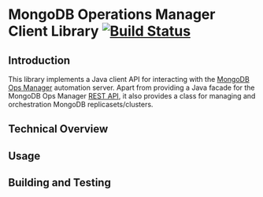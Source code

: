 # MongoDB Operations Manager Client Library [![Build Status](https://travis-ci.org/appbricks/mongoops-client.svg?branch=master)](https://travis-ci.org/appbricks/mongoops-client)

## Introduction

This library implements a Java client API for interacting with the [MongoDB Ops Manager](https://www.mongodb.com/products/ops-manager) automation server. Apart from providing a Java facade for the MongoDB Ops Manager [REST API](https://docs.opsmanager.mongodb.com/current/api/), it also provides a class for managing and orchestration MongoDB replicasets/clusters.

## Technical Overview

## Usage

## Building and Testing

